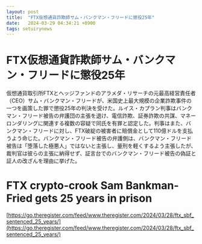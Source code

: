```yaml
---
layout: post
title:  "FTX仮想通貨詐欺師サム・バンクマン・フリードに懲役25年"
date:   2024-03-29 04:34:21 +0900
tags: setuirynews 
---
```


# FTX仮想通貨詐欺師サム・バンクマン・フリードに懲役25年

仮想通貨取引所FTXとヘッジファンドのアラメダ・リサーチの元最高経営責任者（CEO）サム・バンクマン・フリードが、米国史上最大規模の企業詐欺事件の一つを画策した罪で懲役25年の判決を受けた。ルイス・カプラン判事はバンクマン・フリード被告の弁護団の主張を退け、電信詐欺、証券詐欺の共謀、マネーロンダリングに関連する複数の容疑で同氏を有罪と認定した。判事はまた、バンクマン・フリードに対し、FTX破綻の被害者に賠償金として110億ドルを支払うよう命じた。バンクマン・フリード被告の弁護側は、バンクマン・フリード被告は「堕落した極悪人」ではないと主張し、量刑を軽くするよう主張したが、裁判官は彼らの主張に納得せず、証言台でのバンクマン・フリード被告の偽証と証人の改ざんを理由に挙げた。

# FTX crypto-crook Sam Bankman-Fried gets 25 years in prison

[https://go.theregister.com/feed/www.theregister.com/2024/03/28/ftx_sbf_sentenced_25_years/](https://go.theregister.com/feed/www.theregister.com/2024/03/28/ftx_sbf_sentenced_25_years/)

